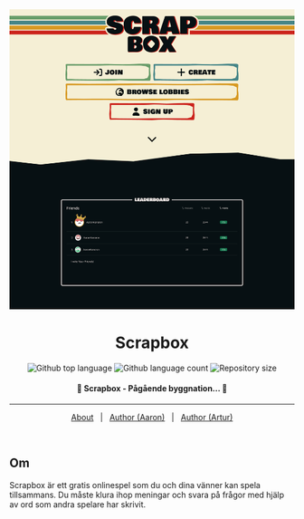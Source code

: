 <div align="center" id="top"> 
  <img src="./.github/screen.png" alt="Scrapbox" />

  <!-- &#xa0; -->

  <!-- <a href="https://scrap.netlify.app">Demo</a> -->
</div>

<h1 align="center">Scrapbox</h1>

<p align="center">
  <img alt="Github top language" src="https://img.shields.io/github/languages/top/aaronkanaron/scrapbox-frontend?color=56BEB8">

  <img alt="Github language count" src="https://img.shields.io/github/languages/count/aaronkanaron/scrapbox-frontend?color=56BEB8">

  <img alt="Repository size" src="https://img.shields.io/github/repo-size/aaronkanaron/scrapbox-frontend?color=56BEB8">

  <!-- <img alt="Github issues" src="https://img.shields.io/github/issues/{{YOUR_GITHUB_USERNAME}}/scrap?color=56BEB8" /> -->

  <!-- <img alt="Github forks" src="https://img.shields.io/github/forks/{{YOUR_GITHUB_USERNAME}}/scrap?color=56BEB8" /> -->

  <!-- <img alt="Github stars" src="https://img.shields.io/github/stars/{{YOUR_GITHUB_USERNAME}}/scrap?color=56BEB8" /> -->
</p>

<!-- Status -->

<h4 align="center"> 
	🚧  Scrapbox - Pågående byggnation...  🚧
</h4> 

<hr>

<p align="center">
  <a href="#dart-about">About</a> &#xa0; | &#xa0; 
  <!-- <a href="#sparkles-features">Features</a> &#xa0; | &#xa0; -->
  <!-- <a href="#rocket-technologies">Technologies</a> &#xa0; | &#xa0; -->
  <!-- <a href="#white_check_mark-requirements">Requirements</a> &#xa0; | &#xa0; -->
  <!-- <a href="#checkered_flag-starting">Starting</a> &#xa0; | &#xa0; -->
  <!-- <a href="#memo-license">License</a> &#xa0; | &#xa0; -->
  <a href="https://github.com/aaronkanaron" target="_blank">Author (Aaron)</a>  &#xa0; | &#xa0;
  <a href="https://github.com/arturr-h" target="_blank">Author (Artur)</a>
</p>

<br>

## <!--:dart:-->Om ##

Scrapbox är ett gratis onlinespel som du och dina vänner kan spela tillsammans. Du måste klura ihop meningar och svara på frågor med hjälp av ord som andra spelare har skrivit.

<!-- ## :sparkles: Features ##

:heavy_check_mark: Feature 1;\
:heavy_check_mark: Feature 2;\
:heavy_check_mark: Feature 3; -->

<!-- ## :rocket: Technologies ## -->

<!-- The following tools were used in this project:

- [Expo](https://expo.io/)
- [Node.js](https://nodejs.org/en/)
- [React](https://pt-br.reactjs.org/)
- [React Native](https://reactnative.dev/)
- [TypeScript](https://www.typescriptlang.org/)

## :white_check_mark: Requirements ##

Before starting :checkered_flag:, you need to have [Git](https://git-scm.com) and [Node](https://nodejs.org/en/) installed.

## :checkered_flag: Starting ##

```bash
# Clone this project
$ git clone https://github.com/{{YOUR_GITHUB_USERNAME}}/scrap

# Access
$ cd scrap

# Install dependencies
$ yarn

# Run the project
$ yarn start

# The server will initialize in the <http://localhost:3000>
```

## :memo: License ##

This project is under license from MIT. For more details, see the [LICENSE](LICENSE.md) file.


Made with :heart: by <a href="https://github.com/{{YOUR_GITHUB_USERNAME}}" target="_blank">{{YOUR_NAME}}</a>
 -->
&#xa0;

<!-- <a href="#top">Back to top</a> -->
